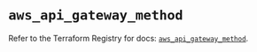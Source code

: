 # `aws_api_gateway_method`

Refer to the Terraform Registry for docs: [`aws_api_gateway_method`](https://registry.terraform.io/providers/hashicorp/aws/6.15.0/docs/resources/api_gateway_method).

